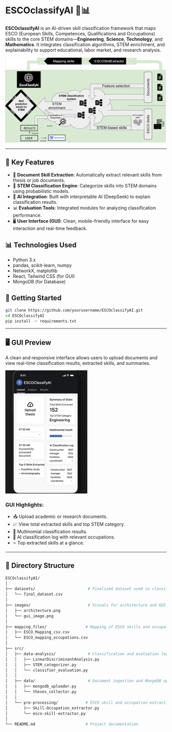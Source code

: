 # ESCOclassifyAI 🧠📊

**ESCOclassifyAI** is an AI-driven skill classification framework that maps ESCO (European Skills, Competences, Qualifications and Occupations) skills to the core STEM domains—**Engineering**, **Science**, **Technology**, and **Mathematics**. It integrates classification algorithms, STEM enrichment, and explainability to support educational, labor market, and research analysis.

![ESCOclassifyAI Architecture](./images/architecture.png)

---

## 🚀 Key Features

- 📄 **Document Skill Extraction**: Automatically extract relevant skills from thesis or job documents.
- 🧠 **STEM Classification Engine**: Categorize skills into STEM domains using probabilistic models.
- 🤖 **AI Integration**: Built with interpretable AI (DeepSeek) to explain classification results.
- 📊 **Evaluation Tools**: Integrated modules for analyzing classification performance.
- 🖥️ **User Interface (GUI)**: Clean, mobile-friendly interface for easy interaction and real-time feedback.

## 📊 Technologies Used

- Python 3.x
- pandas, scikit-learn, numpy
- NetworkX, matplotlib
- React, Tailwind CSS (for GUI)
- MongoDB (for Database)

## 🚀 Getting Started

```bash
git clone https://github.com/yourusername/ESCOclassifyAI.git
cd ESCOclassifyAI
pip install -r requirements.txt
```

---

## 🖥️ GUI Preview

A clean and responsive interface allows users to upload documents and view real-time classification results, extracted skills, and summaries.

![GUI Screenshot](./images/gui_image.png)

### GUI Highlights:
- 📤 Upload academic or research documents.
- 📈 View total extracted skills and top STEM category.
- 🧩 Multinomial classification results.
- 🧾 AI classification log with relevant occupations.
- ⭐ Top extracted skills at a glance.

---

## 📁 Directory Structure

```bash
ESCOclassifyAI/
│
├── datasets/                       # Finalized dataset used in classification
│   └── final_dataset.csv
│
├── images/                         # Visuals for architecture and GUI
│   ├── architecture.png
│   └── gui_image.png
│
├── mapping_files/                 # Mapping of ESCO skills and occupations
│   ├── ESCO_Mapping_csv.csv
│   └── ESCO_mapping_occupations.csv
│
├── src/
│   ├── data-analysis/              # Classification and evaluation logic
│   │   ├── LinearDiscriminantAnalysis.py
│   │   ├── STEM_categorizer.py
│   │   └── classifier_evaluation.py
│   │
│   ├── data/                       # Document ingestion and MongoDB upload
│   │   ├── mongodb_uploader.py
│   │   └── theses_collector.py
│   │
│   └── pre-processing/            # ESCO skill and occupation extraction
│       ├── Skill-Occupation_extractor.py
│       └── esco-skill-extractor.py
│
└── README.md                      # Project documentation

